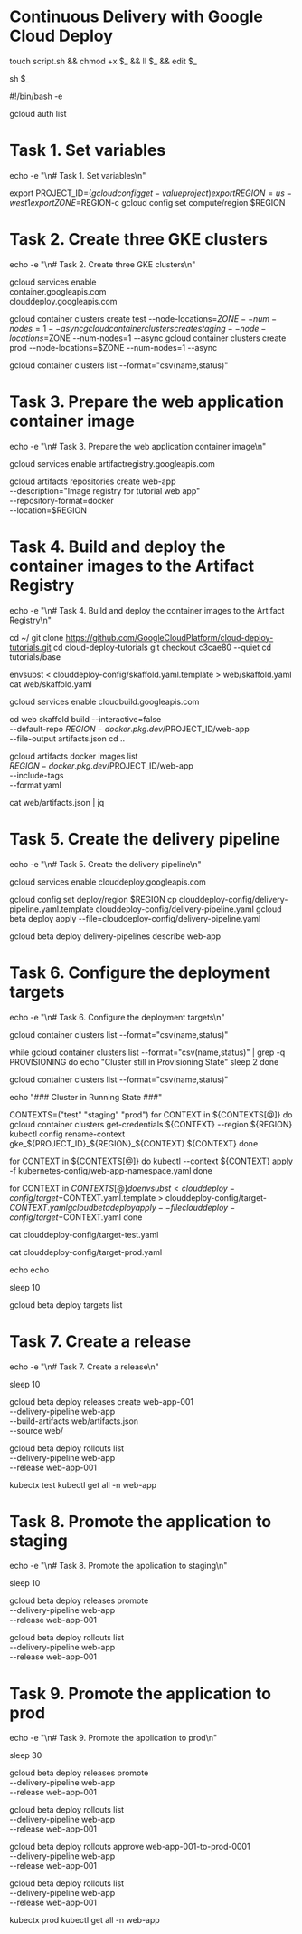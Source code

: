 # Continuous Delivery with Google Cloud Deploy

touch script.sh && chmod +x $_ && ll $_ && edit $_

sh $_



#!/bin/bash -e

gcloud auth list

# Task 1. Set variables

echo -e "\n# Task 1. Set variables\n"

export PROJECT_ID=$(gcloud config get-value project)
export REGION=us-west1
export ZONE=$REGION-c
gcloud config set compute/region $REGION



# Task 2. Create three GKE clusters

echo -e "\n# Task 2. Create three GKE clusters\n"

gcloud services enable \
container.googleapis.com \
clouddeploy.googleapis.com

gcloud container clusters create test --node-locations=$ZONE --num-nodes=1  --async
gcloud container clusters create staging --node-locations=$ZONE --num-nodes=1  --async
gcloud container clusters create prod --node-locations=$ZONE --num-nodes=1  --async

gcloud container clusters list --format="csv(name,status)"


# Task 3. Prepare the web application container image

echo -e "\n# Task 3. Prepare the web application container image\n"

gcloud services enable artifactregistry.googleapis.com

gcloud artifacts repositories create web-app \
--description="Image registry for tutorial web app" \
--repository-format=docker \
--location=$REGION

# Task 4. Build and deploy the container images to the Artifact Registry

echo -e "\n# Task 4. Build and deploy the container images to the Artifact Registry\n"

cd ~/
git clone https://github.com/GoogleCloudPlatform/cloud-deploy-tutorials.git
cd cloud-deploy-tutorials
git checkout c3cae80 --quiet
cd tutorials/base

envsubst < clouddeploy-config/skaffold.yaml.template > web/skaffold.yaml
cat web/skaffold.yaml

gcloud services enable cloudbuild.googleapis.com

cd web
skaffold build --interactive=false \
--default-repo $REGION-docker.pkg.dev/$PROJECT_ID/web-app \
--file-output artifacts.json
cd ..

gcloud artifacts docker images list \
$REGION-docker.pkg.dev/$PROJECT_ID/web-app \
--include-tags \
--format yaml

cat web/artifacts.json | jq



# Task 5. Create the delivery pipeline

echo -e "\n# Task 5. Create the delivery pipeline\n"

gcloud services enable clouddeploy.googleapis.com

gcloud config set deploy/region $REGION
cp clouddeploy-config/delivery-pipeline.yaml.template clouddeploy-config/delivery-pipeline.yaml
gcloud beta deploy apply --file=clouddeploy-config/delivery-pipeline.yaml

gcloud beta deploy delivery-pipelines describe web-app



# Task 6. Configure the deployment targets

echo -e "\n# Task 6. Configure the deployment targets\n"

gcloud container clusters list --format="csv(name,status)"

while gcloud container clusters list --format="csv(name,status)" | grep -q PROVISIONING
do
    echo "Cluster still in Provisioning State"
    sleep 2
done

gcloud container clusters list --format="csv(name,status)"

echo "### Cluster in Running State ###"



CONTEXTS=("test" "staging" "prod")
for CONTEXT in ${CONTEXTS[@]}
do
    gcloud container clusters get-credentials ${CONTEXT} --region ${REGION}
    kubectl config rename-context gke_${PROJECT_ID}_${REGION}_${CONTEXT} ${CONTEXT}
done


for CONTEXT in ${CONTEXTS[@]}
do
    kubectl --context ${CONTEXT} apply -f kubernetes-config/web-app-namespace.yaml
done

for CONTEXT in ${CONTEXTS[@]}
do
    envsubst < clouddeploy-config/target-$CONTEXT.yaml.template > clouddeploy-config/target-$CONTEXT.yaml
    gcloud beta deploy apply --file clouddeploy-config/target-$CONTEXT.yaml
done

cat clouddeploy-config/target-test.yaml

cat clouddeploy-config/target-prod.yaml

echo 
echo 

sleep 10 

gcloud beta deploy targets list


# Task 7. Create a release

echo -e "\n# Task 7. Create a release\n"


sleep 10 


gcloud beta deploy releases create web-app-001 \
--delivery-pipeline web-app \
--build-artifacts web/artifacts.json \
--source web/

gcloud beta deploy rollouts list \
--delivery-pipeline web-app \
--release web-app-001


kubectx test
kubectl get all -n web-app

# Task 8. Promote the application to staging

echo -e "\n# Task 8. Promote the application to staging\n"

sleep 10 


gcloud beta deploy releases promote \
--delivery-pipeline web-app \
--release web-app-001


gcloud beta deploy rollouts list \
--delivery-pipeline web-app \
--release web-app-001


# Task 9. Promote the application to prod

echo -e "\n# Task 9. Promote the application to prod\n"

sleep 30 


gcloud beta deploy releases promote \
--delivery-pipeline web-app \
--release web-app-001

gcloud beta deploy rollouts list \
--delivery-pipeline web-app \
--release web-app-001

gcloud beta deploy rollouts approve web-app-001-to-prod-0001 \
--delivery-pipeline web-app \
--release web-app-001

gcloud beta deploy rollouts list \
--delivery-pipeline web-app \
--release web-app-001

kubectx prod
kubectl get all -n web-app















